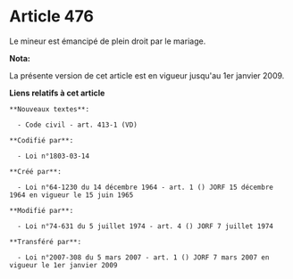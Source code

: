 # Article 476

Le mineur est émancipé de plein droit par le mariage.

**Nota:**

La présente version de cet article est en vigueur jusqu'au 1er janvier 2009.

**Liens relatifs à cet article**

	**Nouveaux textes**:

	  - Code civil - art. 413-1 (VD)

	**Codifié par**:

	  - Loi n°1803-03-14

	**Créé par**:

	  - Loi n°64-1230 du 14 décembre 1964 - art. 1 () JORF 15 décembre 1964 en vigueur le 15 juin 1965

	**Modifié par**:

	  - Loi n°74-631 du 5 juillet 1974 - art. 4 () JORF 7 juillet 1974

	**Transféré par**:

	  - Loi n°2007-308 du 5 mars 2007 - art. 1 () JORF 7 mars 2007 en vigueur le 1er janvier 2009
